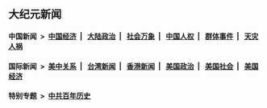 ## 大纪元新闻

#### 中国新闻 &nbsp;>&nbsp; [中国经济](indexes/ncid283/README.md?12270845) &nbsp;| &nbsp; [大陆政治](indexes/ncid277/README.md?12270845) &nbsp;| &nbsp; [社会万象](indexes/ncid282/README.md?12270845) &nbsp;| &nbsp; [中国人权](indexes/ncid278/README.md?12270845) &nbsp;| &nbsp; [群体事件](indexes/ncid279/README.md?12270845) &nbsp;| &nbsp; [天灾人祸](indexes/ncid280/README.md?12270845)

#### 国际新闻 &nbsp;>&nbsp; [美中关系](indexes/nf1412576/README.md?12270845) &nbsp;| &nbsp; [台湾新闻](indexes/ncid1349361/README.md?12270845) &nbsp;| &nbsp; [香港新闻](indexes/ncid1349362/README.md?12270845) &nbsp;| &nbsp; [美国政治](indexes/ncid1078159/README.md?12270845) &nbsp;| &nbsp; [美国社会](indexes/ncid1078160/README.md?12270845) &nbsp;| &nbsp; [美国经济](indexes/ncid1078158/README.md?12270845)

#### 特别专题 &nbsp;>&nbsp; [中共百年历史](https://github.com/epoch-news/epoch-special/blob/master/README.md?12270845)  

